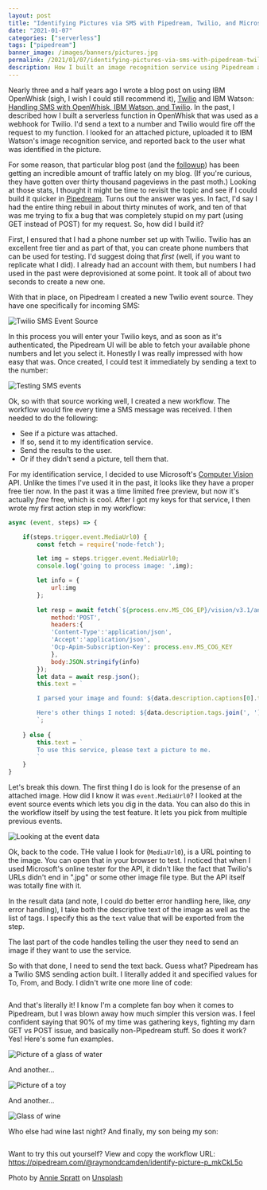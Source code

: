 ```yaml
---
layout: post
title: "Identifying Pictures via SMS with Pipedream, Twilio, and Microsoft Cognitive Services"
date: "2021-01-07"
categories: ["serverless"]
tags: ["pipedream"]
banner_image: /images/banners/pictures.jpg
permalink: /2021/01/07/identifying-pictures-via-sms-with-pipedream-twilio-and-microsoft-cognitive-services.html
description: How I built an image recognition service using Pipedream and Twilio
---
```


Nearly three and a half years ago I wrote a blog post on using IBM OpenWhisk (sigh, I wish I could still recommend it), [Twilio](https://www.twilio.com/) and IBM Watson: [Handling SMS with OpenWhisk, IBM Watson, and Twilio](https://www.raymondcamden.com/2017/06/29/handling-sms-with-openwhisk-ibm-watson-and-twilio/). In the past, I described how I built a serverless function in OpenWhisk that was used as a webhook for Twilio. I'd send a text to a number and Twilio would fire off the request to my function. I looked for an attached picture, uploaded it to IBM Watson's image recognition service, and reported back to the user what was identified in the picture. 

For some reason, that particular blog post (and the [followup](https://www.raymondcamden.com/2017/07/07/handling-sms-with-openwhisk-ibm-watson-and-twilio-an-update/)) has been getting an incredible amount of traffic lately on my blog. (If you're curious, they have gotten over thirty thousand pageviews in the past moth.) Looking at those stats, I thought it might be time to revisit the topic and see if I could build it quicker in [Pipedream](https://pipedream.com/). Turns out the answer was yes. In fact, I'd say I had the entire thing rebuil in about thirty minutes of work, and ten of that was me trying to fix a bug that was completely stupid on my part (using GET instead of POST) for my request. So, how did I build it?

First, I ensured that I had a phone number set up with Twilio. Twilio has an excellent free tier and as part of that, you can create phone numbers that can be used for testing. I'd suggest doing that *first* (well, if you want to replicate what I did). I already had an account with them, but numbers I had used in the past were deprovisioned at some point. It took all of about two seconds to create a new one.

With that in place, on Pipedream I created a new Twilio event source. They have one specifically for incoming SMS:

<p>
<img data-src="https://static.raymondcamden.com/images/2021/01/sms1.jpg" alt="Twilio SMS Event Source" class="lazyload imgborder imgcenter">
</p>

In this process you will enter your Twilio keys, and as soon as it's authenticated, the Pipedream UI will be able to fetch your available phone numbers and let you select it. Honestly I was really impressed with how easy that was. Once created, I could test it immediately by sending a text to the number:

<p>
<img data-src="https://static.raymondcamden.com/images/2021/01/sms2.jpg" alt="Testing SMS events" class="lazyload imgborder imgcenter">
</p>

Ok, so with that source working well, I created a new workflow. The workflow would fire every time a SMS message was received. I then needed to do the following:

* See if a picture was attached.
* If so, send it to my identification service.
* Send the results to the user.
* Or if they didn't send a picture, tell them that.

For my identification service, I decided to use Microsoft's [Computer Vision](https://azure.microsoft.com/en-us/services/cognitive-services/computer-vision/) API. Unlike the times I've used it in the past, it looks like they have a proper free tier now. In the past it was a time limited free preview, but now it's actually *free* free, which is cool. After I got my keys for that service, I then wrote my first action step in my workflow:

```js
async (event, steps) => {

	if(steps.trigger.event.MediaUrl0) {
		const fetch = require('node-fetch');

		let img = steps.trigger.event.MediaUrl0;
		console.log('going to process image: ',img);

		let info = {
			url:img
		};
		
		let resp = await fetch(`${process.env.MS_COG_EP}/vision/v3.1/analyze?visualFeatures=Categories,Description`,{
			method:'POST',
			headers:{
			'Content-Type':'application/json',
			'Accept':'application/json',
			'Ocp-Apim-Subscription-Key': process.env.MS_COG_KEY
			},
			body:JSON.stringify(info)
		});
		let data = await resp.json();
		this.text = `

		I parsed your image and found: ${data.description.captions[0].text}

		Here's other things I noted: ${data.description.tags.join(', ')}
		`;
	
	} else {
		this.text = `
		To use this service, please text a picture to me.
		`
	}
}
```

Let's break this down. The first thing I do is look for the presense of an attached image. How did I know it was `event.MediaUrl0`? I looked at the event source events which lets you dig in the data. You can also do this in the workflow itself by using the test feature. It lets you pick from multiple previous events. 

<p>
<img data-src="https://static.raymondcamden.com/images/2021/01/sms3.jpg" alt="Looking at the event data" class="lazyload imgborder imgcenter">
</p>

Ok, back to the code. THe value I look for (`MediaUrl0`), is a URL pointing to the image. You can open that in your browser to test. I noticed that when I used Microsoft's online tester for the API, it didn't like the fact that Twilio's URLs didn't end in ".jpg" or some other image file type. But the API itself was totally fine with it.

In the result data (and note, I could do better error handling here, like, *any* error handling), I take both the descriptive text of the image as well as the list of tags. I specify this as the `text` value that will be exported from the step. 

The last part of the code handles telling the user they need to send an image if they want to use the service. 

So with that done, I need to send the text back. Guess what? Pipedream has a Twilio SMS sending action built. I literally added it and specified values for To, From, and Body. I didn't write one more line of code:

<p>
<img data-src="https://static.raymondcamden.com/images/2021/01/sms4.jpg" alt="" class="lazyload imgborder imgcenter">
</p>

And that's literally it! I know I'm a complete fan boy when it comes to Pipedream, but I was blown away how much simpler this version was. I feel confident saying that 90% of my time was gathering keys, fighting my darn GET vs POST issue, and basically non-Pipedream stuff. So does it work? Yes! Here's some fun examples.

<p>
<img data-src="https://static.raymondcamden.com/images/2021/01/sms5.jpg" alt="Picture of a glass of water" class="lazyload imgborder imgcenter">
</p>

And another...

<p>
<img data-src="https://static.raymondcamden.com/images/2021/01/sms6.jpg" alt="Picture of a toy" class="lazyload imgborder imgcenter">
</p>

And another...

<p>
<img data-src="https://static.raymondcamden.com/images/2021/01/sms7.jpg" alt="Glass of wine" class="lazyload imgborder imgcenter">
</p>

Who else had wine last night? And finally, my son being my son:

<p>
<img data-src="https://static.raymondcamden.com/images/2021/01/sms8.jpg" alt="" class="lazyload imgborder imgcenter">
</p>

Want to try this out yourself? View and copy the workflow URL: <https://pipedream.com/@raymondcamden/identify-picture-p_mkCkL5o>

<span>Photo by <a href="https://unsplash.com/@anniespratt?utm_source=unsplash&amp;utm_medium=referral&amp;utm_content=creditCopyText">Annie Spratt</a> on <a href="https://unsplash.com/s/photos/pictures?utm_source=unsplash&amp;utm_medium=referral&amp;utm_content=creditCopyText">Unsplash</a></span>